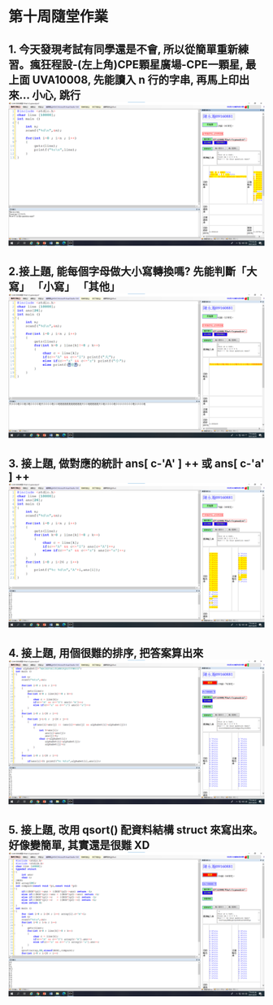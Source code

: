 # 第十周隨堂作業
## 1. 今天發現考試有同學還是不會, 所以從簡單重新練習。瘋狂程設-(左上角)CPE顆星廣場-CPE一顆星, 最上面 UVA10008, 先能讀入 n 行的字串, 再馬上印出來... 小心, 跳行 ![week10-1](https://github.com/QASSBB/2020CCE/blob/gh-pages/week10/week10-1.png?raw=true)

## 2.接上題, 能每個字母做大小寫轉換嗎? 先能判斷「大寫」 「小寫」 「其他」 ![week10-2](https://github.com/QASSBB/2020CCE/blob/gh-pages/week10/week10-2.png?raw=true)

## 3. 接上題, 做對應的統計 ans[ c-'A' ] ++ 或 ans[ c-'a' ] ++ ![week10-3](https://github.com/QASSBB/2020CCE/blob/gh-pages/week10/week10-3.png?raw=true)

## 4. 接上題, 用個很難的排序, 把答案算出來 ![week10-4](https://github.com/QASSBB/2020CCE/blob/gh-pages/week10/week10-4.png?raw=true)

## 5. 接上題, 改用 qsort() 配資料結構 struct 來寫出來。好像變簡單, 其實還是很難 XD ![week10-5](https://github.com/QASSBB/2020CCE/blob/gh-pages/week10/week10-5.png?raw=true)
